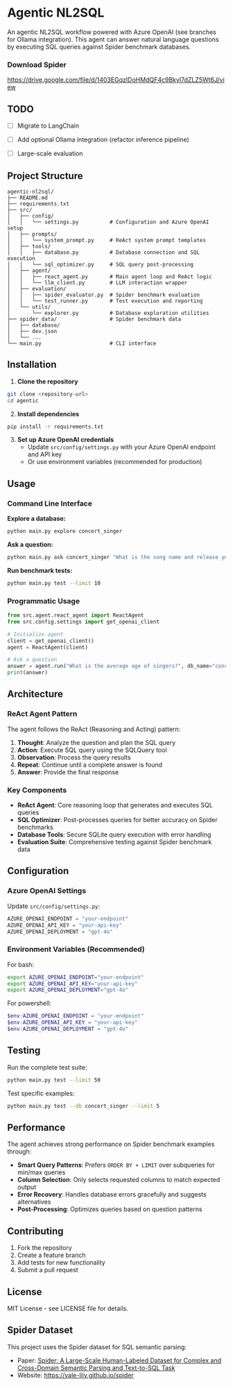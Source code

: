 # Agentic NL2SQL 

An agentic NL2SQL workflow powered with Azure OpenAI (see branches for Ollama integration). This agent can answer natural language questions by executing SQL queries against Spider benchmark databases. 

### Download Spider 

https://drive.google.com/file/d/1403EGqzIDoHMdQF4c9Bkyl7dZLZ5Wt6J/view

## TODO

- [ ] Migrate to LangChain
- [ ] Add optional Ollama integration (refactor inference pipeline)
- [ ] Large-scale evaluation



## Project Structure

```
agentic-nl2sql/
├── README.md
├── requirements.txt
├── src/
│   ├── config/
│   │   └── settings.py          # Configuration and Azure OpenAI setup
│   ├── prompts/
│   │   └── system_prompt.py     # ReAct system prompt templates
│   ├── tools/
│   │   ├── database.py          # Database connection and SQL execution
│   │   └── sql_optimizer.py     # SQL query post-processing
│   ├── agent/
│   │   ├── react_agent.py       # Main agent loop and ReAct logic
│   │   └── llm_client.py        # LLM interaction wrapper
│   ├── evaluation/
│   │   ├── spider_evaluator.py  # Spider benchmark evaluation
│   │   └── test_runner.py       # Test execution and reporting
│   └── utils/
│       └── explorer.py          # Database exploration utilities
├── spider_data/                 # Spider benchmark data
│   ├── database/
│   ├── dev.json
│   └── ...
└── main.py                      # CLI interface
```

## Installation

1. **Clone the repository**
```bash
git clone <repository-url>
cd agentic
```

2. **Install dependencies**
```bash
pip install -r requirements.txt
```

3. **Set up Azure OpenAI credentials**
   - Update `src/config/settings.py` with your Azure OpenAI endpoint and API key
   - Or use environment variables (recommended for production)

## Usage

### Command Line Interface

**Explore a database:**
```bash
python main.py explore concert_singer
```

**Ask a question:**
```bash
python main.py ask concert_singer "What is the song name and release year of the youngest singer?"
```

**Run benchmark tests:**
```bash
python main.py test --limit 10
```

### Programmatic Usage

```python
from src.agent.react_agent import ReactAgent
from src.config.settings import get_openai_client

# Initialize agent
client = get_openai_client()
agent = ReactAgent(client)

# Ask a question
answer = agent.run("What is the average age of singers?", db_name="concert_singer")
print(answer)
```

## Architecture

### ReAct Agent Pattern

The agent follows the ReAct (Reasoning and Acting) pattern:

1. **Thought**: Analyze the question and plan the SQL query
2. **Action**: Execute SQL query using the SQLQuery tool
3. **Observation**: Process the query results
4. **Repeat**: Continue until a complete answer is found
5. **Answer**: Provide the final response

### Key Components

- **ReAct Agent**: Core reasoning loop that generates and executes SQL queries
- **SQL Optimizer**: Post-processes queries for better accuracy on Spider benchmarks
- **Database Tools**: Secure SQLite query execution with error handling
- **Evaluation Suite**: Comprehensive testing against Spider benchmark data

## Configuration

### Azure OpenAI Settings

Update `src/config/settings.py`:

```python
AZURE_OPENAI_ENDPOINT = "your-endpoint"
AZURE_OPENAI_API_KEY = "your-api-key"
AZURE_OPENAI_DEPLOYMENT = "gpt-4o"
```

### Environment Variables (Recommended)
For bash: 
```bash
export AZURE_OPENAI_ENDPOINT="your-endpoint"
export AZURE_OPENAI_API_KEY="your-api-key"
export AZURE_OPENAI_DEPLOYMENT="gpt-4o"
```
For powershell:
```powershell
$env:AZURE_OPENAI_ENDPOINT = "your-endpoint"
$env:AZURE_OPENAI_API_KEY = "your-api-key"
$env:AZURE_OPENAI_DEPLOYMENT = "gpt-4o"
```

## Testing

Run the complete test suite:
```bash
python main.py test --limit 50
```

Test specific examples:
```bash
python main.py test --db concert_singer --limit 5
```

## Performance

The agent achieves strong performance on Spider benchmark examples through:

- **Smart Query Patterns**: Prefers `ORDER BY + LIMIT` over subqueries for min/max queries
- **Column Selection**: Only selects requested columns to match expected output
- **Error Recovery**: Handles database errors gracefully and suggests alternatives
- **Post-Processing**: Optimizes queries based on question patterns

## Contributing

1. Fork the repository
2. Create a feature branch
3. Add tests for new functionality
4. Submit a pull request

## License

MIT License - see LICENSE file for details.

## Spider Dataset

This project uses the Spider dataset for SQL semantic parsing:
- Paper: [Spider: A Large-Scale Human-Labeled Dataset for Complex and Cross-Domain Semantic Parsing and Text-to-SQL Task](https://arxiv.org/abs/1809.08887)
- Website: https://yale-lily.github.io/spider
